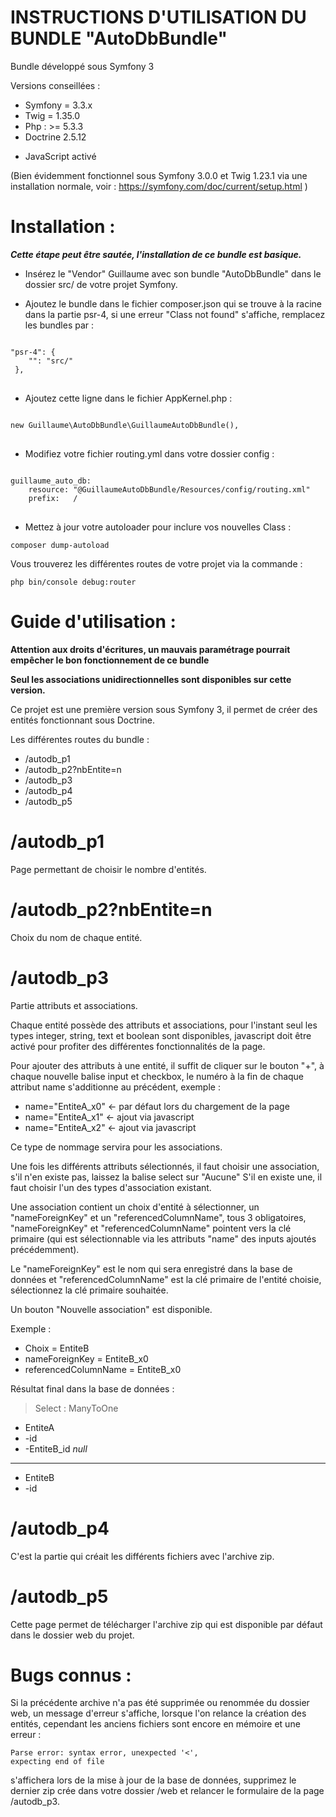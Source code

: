 INSTRUCTIONS D'UTILISATION DU BUNDLE "AutoDbBundle"
===================================================

Bundle développé sous Symfony 3

Versions conseillées : 

* Symfony = 3.3.x
* Twig = 1.35.0
* Php : >= 5.3.3
* Doctrine 2.5.12

- JavaScript activé

(Bien évidemment fonctionnel sous Symfony 3.0.0 et Twig 1.23.1 via une installation normale, voir : https://symfony.com/doc/current/setup.html )

Installation : 
==============

_**Cette étape peut être sautée, l'installation de ce bundle est basique.**_

- Insérez le "Vendor" Guillaume avec son bundle "AutoDbBundle" dans le dossier src/ de votre projet Symfony.

- Ajoutez le bundle dans le fichier composer.json qui se trouve à la racine dans la partie psr-4, si une erreur "Class not found" s'affiche, remplacez les bundles par :

<pre>
<code>
"psr-4": {
    "": "src/"
 },
</code>
</pre>

- Ajoutez cette ligne dans le fichier AppKernel.php : 

<pre>
<code>
new Guillaume\AutoDbBundle\GuillaumeAutoDbBundle(),
</code>
</pre>

- Modifiez votre fichier routing.yml dans votre dossier config :

<pre>
<code>
guillaume_auto_db:
    resource: "@GuillaumeAutoDbBundle/Resources/config/routing.xml"
    prefix:   /
</code>
</pre>

- Mettez à jour votre autoloader pour inclure vos nouvelles Class :
<pre><code>composer dump-autoload</code></pre>

Vous trouverez les différentes routes de votre projet via la commande :
<pre><code>php bin/console debug:router</code></pre>

Guide d'utilisation : 
=============

**Attention aux droits d'écritures, un mauvais paramétrage pourrait empêcher le bon fonctionnement de ce bundle**

**Seul les associations unidirectionnelles sont disponibles sur cette version.**

Ce projet est une première version sous Symfony 3, il permet de créer des entités fonctionnant sous Doctrine.

Les différentes routes du bundle : 

* /autodb_p1
* /autodb_p2?nbEntite=n
* /autodb_p3
* /autodb_p4
* /autodb_p5

/autodb_p1
==========

Page permettant de choisir le nombre d'entités.

/autodb_p2?nbEntite=n
=====================

Choix du nom de chaque entité.

/autodb_p3
==========

Partie attributs et associations.

Chaque entité possède des attributs et associations, pour l'instant seul les types integer, string, text et boolean sont disponibles, javascript doit être activé pour profiter des différentes fonctionnalités de la page.

Pour ajouter des attributs à une entité, il suffit de cliquer sur le bouton "+", à chaque nouvelle balise input et checkbox, le numéro à la fin de chaque attribut name s'additionne au précédent, exemple :
- name="EntiteA_x0" <- par défaut lors du chargement de la page
- name="EntiteA_x1" <- ajout via javascript
- name="EntiteA_x2" <- ajout via javascript

Ce type de nommage servira pour les associations.

Une fois les différents attributs sélectionnés, il faut choisir une association, s'il n'en existe pas, laissez la balise select sur "Aucune"
S'il en existe une, il faut choisir l'un des types d'association existant.

Une association contient un choix d'entité à sélectionner, un "nameForeignKey" et un "referencedColumnName", tous 3 obligatoires, "nameForeignKey" et "referencedColumnName" pointent vers la clé primaire (qui est sélectionnable via les attributs "name" des inputs ajoutés précédemment).

Le "nameForeignKey" est le nom qui sera enregistré dans la base de données et "referencedColumnName" est la clé primaire de l'entité choisie, sélectionnez la clé primaire souhaitée.

Un bouton "Nouvelle association" est disponible.

Exemple : 
* Choix = EntiteB
* nameForeignKey = EntiteB_x0
* referencedColumnName = EntiteB_x0

Résultat final dans la base de données :

> Select : ManyToOne

* EntiteA
* -id
* -EntiteB_id _null_
-------------------
* EntiteB
* -id

/autodb_p4
==========

C'est la partie qui créait les différents fichiers avec l'archive zip.

/autodb_p5
==========

Cette page permet de télécharger l'archive zip qui est disponible par défaut dans le dossier web du projet.

Bugs connus :
=============

Si la précédente archive n'a pas été supprimée ou renommée du dossier web, un message d'erreur s'affiche, lorsque l'on relance la création des entités, cependant les anciens fichiers sont encore en mémoire et une erreur : <pre><code>Parse error: syntax error, unexpected '<', expecting end of file</code></pre> s'affichera lors de la mise à jour de la base de données, supprimez le dernier zip crée dans votre dossier /web et relancer le formulaire de la page /autodb_p3.
